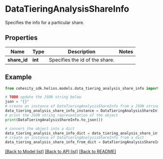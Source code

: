 # DataTieringAnalysisShareInfo

Specifies the info for a particular share.

## Properties

Name | Type | Description | Notes
------------ | ------------- | ------------- | -------------
**share_id** | **int** | Specifies the id of the share. | 

## Example

```python
from cohesity_sdk.helios.models.data_tiering_analysis_share_info import DataTieringAnalysisShareInfo

# TODO update the JSON string below
json = "{}"
# create an instance of DataTieringAnalysisShareInfo from a JSON string
data_tiering_analysis_share_info_instance = DataTieringAnalysisShareInfo.from_json(json)
# print the JSON string representation of the object
print(DataTieringAnalysisShareInfo.to_json())

# convert the object into a dict
data_tiering_analysis_share_info_dict = data_tiering_analysis_share_info_instance.to_dict()
# create an instance of DataTieringAnalysisShareInfo from a dict
data_tiering_analysis_share_info_from_dict = DataTieringAnalysisShareInfo.from_dict(data_tiering_analysis_share_info_dict)
```
[[Back to Model list]](../README.md#documentation-for-models) [[Back to API list]](../README.md#documentation-for-api-endpoints) [[Back to README]](../README.md)


